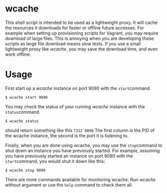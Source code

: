wcache
======

This shell script is intended to be used as a lightweight proxy. It will cache the resources it downloads for faster or offline future accesses.
For example when setting up provisioning scripts for Vagrant, you may require download of large files. This is annoying when you are developing these scripts
as large file download means slow tests. If you use a small lightweight proxy like *wcache*, you may save the download time, and even work offline.

Usage
=====

First start up a *wcache* instance on port 9090 with the `start`command

```
$ wcache start 9090	
```

You may check the status of your running *wcache* instance with the `status`command.

```
$ wcache status
```

should return something like this
`7312 9090`
The first column is the PID of the wcache instance, the second is the port it is listening to.

Finally, when you are done using wcache, you may use the `stop`command to shut down an instance you have previously started. For
example, assuming you have previously started an instance on port 9090 with the `start`command, you would shut it down like this:

```
$ wcache stop 9090
```

There are more commands available for monitoring wcache. Run *wcache* without argument or use the `help` command to check them all.

